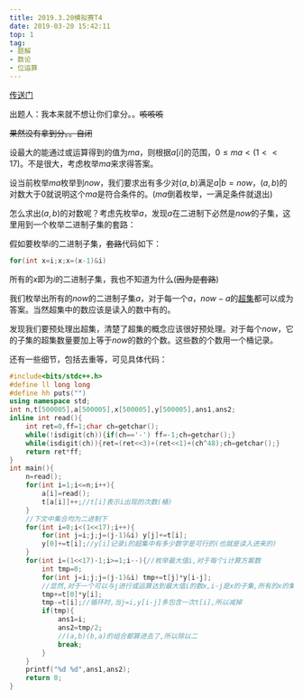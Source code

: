 ```yaml
---
title: 2019.3.20模拟赛T4
date: 2019-03-20 15:42:11
top: 1
tag:
- 题解
- 数论
- 位运算
---
```

[传送门](https://www.luogu.org/problemnew/show/U66014)

出题人：我本来就不想让你们拿分。。~~咳咳咳~~

~~果然没有拿到分。。自闭~~

设最大的能通过或运算得到的值为$ma$，则根据$a[i]$的范围，$0\leq ma<(1<<17)$。不是很大，考虑枚举$ma$来求得答案。

设当前枚举$ma$枚举到$now$，我们要求出有多少对$(a,b)$满足$a|b=now$，$(a,b)$的对数大于$0$就说明这个$ma$是符合条件的。$(ma$倒着枚举，一满足条件就退出$)$

怎么求出$(a,b)$的对数呢？考虑先枚举$a$，发现$a$在二进制下必然是$now$的子集，这里用到一个枚举二进制子集的套路：

假如要枚举$i$的二进制子集，~~套路~~代码如下：
```cpp
for(int x=i;x;x=(x-1)&i)
```
所有的$x$即为$i$的二进制子集，我也不知道为什么$($~~因为是套路~~$)$

我们枚举出所有的$now$的二进制子集$a$，对于每一个$a$，$now-a$的[超集](https://www.baidu.com/baidu?isource=infinity&iname=baidu&itype=web&tn=99249017_hao_pg&ie=utf-8&wd=%E8%B6%85%E9%9B%86)都可以成为答案。当然超集中的数应该是读入的数中有的。

发现我们要预处理出超集，清楚了超集的概念应该很好预处理。对于每个$now$，它的子集的超集数量要加上等于$now$的数的个数。这些数的个数用一个桶记录。

还有一些细节，包括去重等，可见具体代码：
```cpp
#include<bits/stdc++.h>
#define ll long long
#define hh puts("")
using namespace std;
int n,t[500005],a[500005],x[500005],y[500005],ans1,ans2;
inline int read(){
    int ret=0,ff=1;char ch=getchar();
    while(!isdigit(ch)){if(ch=='-') ff=-1;ch=getchar();}
    while(isdigit(ch)){ret=(ret<<3)+(ret<<1)+(ch^48);ch=getchar();}
    return ret*ff;
}
int main(){
    n=read();
    for(int i=1;i<=n;i++){
        a[i]=read();
        t[a[i]]++;//t[i]表示i出现的次数(桶) 
    }
    //下文中集合均为二进制下 
    for(int i=0;i<(1<<17);i++){
        for(int j=i;j;j=(j-1)&i) y[j]+=t[i];
        y[0]+=t[i];//y[i]记录i的超集中有多少数字是可行的(也就是读入进来的) 
    }
    for(int i=(1<<17)-1;i>=1;i--){//枚举最大值i,对于每个i计算方案数 
        int tmp=0;
        for(int j=i;j;j=(j-1)&i) tmp+=t[j]*y[i-j];
        //显然,对于一个可以与j进行或运算达到最大值i的数x,i-j是x的子集,所有的x的集合就是i-j的超集 
        tmp+=t[0]*y[i];
        tmp-=t[i];//循环时,当j=i,y[i-j]多包含一次t[i],所以减掉 
        if(tmp){
            ans1=i;
            ans2=tmp/2;
            //(a,b)(b,a)的组合都算进去了,所以除以二
            break;
        }
    }
    printf("%d %d",ans1,ans2);
    return 0;
}
```